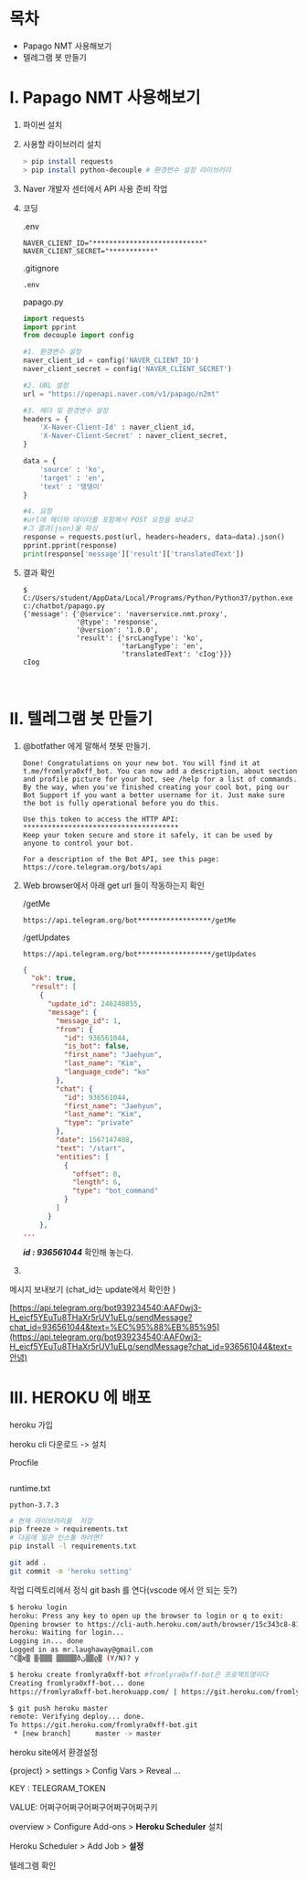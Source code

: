 # 목차

- Papago NMT 사용해보기
- 텔레그램 봇 만들기



# I. Papago NMT 사용해보기

1. 파이썬 설치

2. 사용할 라이브러리 설치

   ```bash
   > pip install requests
   > pip install python-decouple # 환경변수 설정 라이브러리
   ```

3.  Naver 개발자 센터에서 API 사용 준비 작업

4. 코딩

   .env

   ```properties
   NAVER_CLIENT_ID="***************************"
   NAVER_CLIENT_SECRET="***********"
   ```

   .gitignore

   ```
   .env
   ```

   papago.py

   ```python
   import requests
   import pprint
   from decouple import config
   
   #1. 환경변수 설정
   naver_client_id = config('NAVER_CLIENT_ID')
   naver_client_secret = config('NAVER_CLIENT_SECRET')
   
   #2. URL 설정
   url = "https://openapi.naver.com/v1/papago/n2mt"
   
   #3. 헤더 및 환경변수 설정
   headers = {
       'X-Naver-Client-Id' : naver_client_id,
       'X-Naver-Client-Secret' : naver_client_secret,
   }
   
   data = {
       'source' : 'ko',
       'target' : 'en',
       'text' : '댕댕이'
   }
   
   #4. 요청
   #url에 헤더와 데이터를 포함해서 POST 요청을 보내고
   #그 결과(json)을 파싱
   response = requests.post(url, headers=headers, data=data).json()
   pprint.pprint(response)
   print(response['message']['result']['translatedText'])
   ```



5. 결과 확인

   ```
   $ C:/Users/student/AppData/Local/Programs/Python/Python37/python.exe c:/chatbot/papago.py
   {'message': {'@service': 'naverservice.nmt.proxy',
                '@type': 'response',
                '@version': '1.0.0',
                'result': {'srcLangType': 'ko',
                           'tarLangType': 'en',
                           'translatedText': 'cIog'}}}
   cIog
   
   ```

<br>

# II. 텔레그램 봇 만들기

1. @botfather 에게 말해서 챗봇 만들기.

   ```
   Done! Congratulations on your new bot. You will find it at t.me/fromlyra0xff_bot. You can now add a description, about section and profile picture for your bot, see /help for a list of commands. By the way, when you've finished creating your cool bot, ping our Bot Support if you want a better username for it. Just make sure the bot is fully operational before you do this.
   
   Use this token to access the HTTP API:
   **************************************
   Keep your token secure and store it safely, it can be used by anyone to control your bot.
   
   For a description of the Bot API, see this page: https://core.telegram.org/bots/api
   ```

2. Web browser에서 아래 get url 들이 작동하는지 확인

   /getMe

   ```
   https://api.telegram.org/bot******************/getMe
   ```

   /getUpdates

   ```
   https://api.telegram.org/bot******************/getUpdates
   ```

   ```json
   {
     "ok": true,
     "result": [
       {
         "update_id": 246240855,
         "message": {
           "message_id": 1,
           "from": {
             "id": 936561044,
             "is_bot": false,
             "first_name": "Jaehyun",
             "last_name": "Kim",
             "language_code": "ko"
           },
           "chat": {
             "id": 936561044,
             "first_name": "Jaehyun",
             "last_name": "Kim",
             "type": "private"
           },
           "date": 1567147408,
           "text": "/start",
           "entities": [
             {
               "offset": 0,
               "length": 6,
               "type": "bot_command"
             }
           ]
         }
       },
   ...
   ```

   ***id : 936561044*** 확인해 놓는다.

3. 



메시지 보내보기 (chat_id는 update에서 확인한 )

[https://api.telegram.org/bot939234540:AAF0wj3-H_eicf5YEuTu8THaXr5rUV1uELg/sendMessage?chat_id=936561044&text=%EC%95%88%EB%85%95](https://api.telegram.org/bot939234540:AAF0wj3-H_eicf5YEuTu8THaXr5rUV1uELg/sendMessage?chat_id=936561044&text=안녕)





# III. HEROKU 에 배포

heroku 가입

heroku cli 다운로드 -> 설치



Procfile

```

```



runtime.txt

```
python-3.7.3
```



```bash
# 현재 라이브러리를  저장
pip freeze > requirements.txt
# 다음에 일관 인스톨 하려면?
pip install -l requirements.txt

```



```bash
git add .
git commit -m 'heroku setting'
```



작업 디렉토리에서 정식 git bash 를 연다(vscode 에서 안 되는 듯?)

```bash
$ heroku login
heroku: Press any key to open up the browser to login or q to exit:
Opening browser to https://cli-auth.heroku.com/auth/browser/15c343c8-81e0-4547-aef3-028de9c53a5d
heroku: Waiting for login...
Logging in... done
Logged in as mr.laughaway@gmail.com
^C▒ϰ▒ ▒۾▒▒▒ ▒▒▒▒▒ðڽ▒▒ϱ▒ (Y/N)? y

$ heroku create fromlyra0xff-bot #fromlyra0xff-bot은 프로젝트명이다 
Creating fromlyra0xff-bot... done
https://fromlyra0xff-bot.herokuapp.com/ | https://git.heroku.com/fromlyra0xff-bot.git

$ git push heroku master
remote: Verifying deploy... done.
To https://git.heroku.com/fromlyra0xff-bot.git
 * [new branch]      master -> master

```



heroku site에서 환경설정



{project} > settings > Config Vars > Reveal ...

KEY : TELEGRAM_TOKEN

VALUE: 어쩌구어쩌구어쩌구어쩌구어쩌구키



overview > Configure Add-ons > **Heroku Scheduler** 설치

Heroku Scheduler > Add Job > **설정**



텔레그렘 확인

